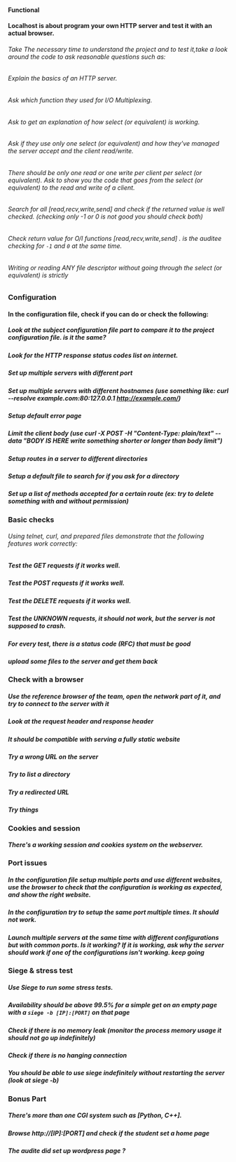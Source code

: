 #### Functional

#### Localhost is about program your own HTTP server and test it with an actual browser.
###### Take The necessary time to understand the project and to test it,take a look around the code to ask reasonable questions such as:
###### Explain the basics of an HTTP server.
###### Ask which function they used for I/O Multiplexing.
###### Ask to get an explanation of how select (or equivalent) is working.
###### Ask if they use only one select (or equivalent) and how they've managed the server accept and the client read/write.
###### There should be only one read or one write per client per select (or equivalent). Ask to show you the code that goes from the select (or equivalent) to the read and write of a client.
###### Search for all [read,recv,write,send] and check if the returned value is well checked. (checking only -1 or 0 is not good you should check both)
###### Check return value for O/I functions [read,recv,write,send] . is the auditee checking for `-1` and `0` at the same time. 
###### Writing or reading ANY file descriptor without going through the select (or equivalent) is strictly 

### Configuration

#### In the configuration file, check if you can do or check the following:
##### Look at the subject configuration file part to compare it to the project configuration file. is it the same? 
##### Look for the HTTP response status codes list on internet. 
##### Set up multiple servers with different port
##### Set up multiple servers with different hostnames (use something like: curl --resolve example.com:80:127.0.0.1 http://example.com/)
##### Setup default error page
##### Limit the client body (use curl -X POST -H "Content-Type: plain/text" --data "BODY IS HERE write something shorter or longer than body limit")
##### Setup routes in a server to different directories
##### Setup a default file to search for if you ask for a directory
##### Set up a list of methods accepted for a certain route (ex: try to delete something with and without permission)

### Basic checks

###### Using telnet, curl, and prepared files demonstrate that the following features work correctly:
##### Test the GET requests if it works well.
##### Test the POST requests if it works well.
##### Test the DELETE requests if it works well.
##### Test the UNKNOWN requests, it should not work, but the server is not supposed to crash.
##### For every test, there is a status code (RFC) that must be good
##### upload some files to the server and get them back

### Check with a browser

##### Use the reference browser of the team, open the network part of it, and try to connect to the server with it
##### Look at the request header and response header
##### It should be compatible with serving a fully static website
##### Try a wrong URL on the server
##### Try to list a directory
##### Try a redirected URL
##### Try things

### Cookies and session

##### There's a working session and cookies system on the webserver.

### Port issues

##### In the configuration file setup multiple ports and use different websites, use the browser to check that the configuration is working as expected, and show the right website.
##### In the configuration try to setup the same port multiple times. It should not work.
##### Launch multiple servers at the same time with different configurations but with common ports. Is it working? If it is working, ask why the server should work if one of the configurations isn't working. keep going

### Siege & stress test

##### Use Siege to run some stress tests.
##### Availability should be above 99.5% for a simple get on an empty page with a `siege -b [IP]:[PORT]` on that page
##### Check if there is no memory leak (monitor the process memory usage it should not go up indefinitely)
##### Check if there is no hanging connection
##### You should be able to use siege indefinitely without restarting the server (look at siege -b)

### Bonus Part

##### There's more than one CGI system such as [Python, C++].
##### Browse http://[IP]:[PORT] and check if the student set a home page
##### The audite did set up wordpress page ? 
